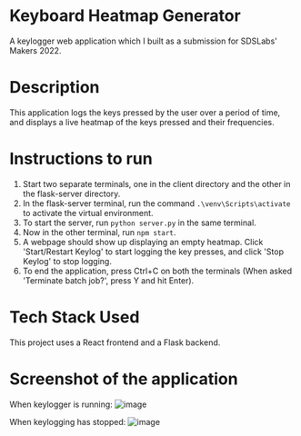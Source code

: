 # Keyboard Heatmap Generator
A keylogger web application which I built as a submission for SDSLabs' Makers 2022.

# Description
This application logs the keys pressed by the user over a period of time, and displays a live heatmap of the keys pressed and their frequencies.

# Instructions to run
1. Start two separate terminals, one in the client directory and the other in the flask-server directory.
2. In the flask-server terminal, run the command `.\venv\Scripts\activate` to activate the virtual environment.
3. To start the server, run `python server.py` in the same terminal.
4. Now in the other terminal, run `npm start`.
5. A webpage should show up displaying an empty heatmap. Click 'Start/Restart Keylog' to start logging the key presses, and click 'Stop Keylog' to stop logging.
6. To end the application, press Ctrl+C on both the terminals (When asked 'Terminate batch job?', press Y and hit Enter).

# Tech Stack Used
This project uses a React frontend and a Flask backend.

# Screenshot of the application
When keylogger is running:
![image](https://user-images.githubusercontent.com/69714469/159910833-85f63efa-d6f5-4f4b-a054-e6313e028447.png)

When keylogging has stopped:
![image](https://user-images.githubusercontent.com/69714469/159910913-7a53ee94-d0fa-48d7-a33c-a7ff97b9b768.png)
